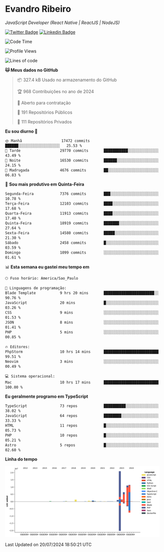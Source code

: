 # Evandro **Ribeiro**

*JavaScript Developer (React Native | ReactJS | NodeJS)*

[![Twitter Badge](https://img.shields.io/badge/-@ribeiroevandro-201B2D?style=flat-square&labelColor=201B2D&logo=twitter&logoColor=white&link=https://twitter.com/ribeiroevandro)](https://twitter.com/ribeiroevandro) 
[![Linkedin Badge](https://img.shields.io/badge/-Evandro%20Ribeiro-201B2D?style=flat-square&logo=Linkedin&logoColor=white&link=https://www.linkedin.com/in/ribeiroevandro)](https://www.linkedin.com/in/ribeiroevandro) 


<!--START_SECTION:waka-->
![Code Time](http://img.shields.io/badge/Code%20Time-4%2C019%20hrs%2020%20mins-blue)

![Profile Views](http://img.shields.io/badge/Visualizac%C3%B5es%20do%20perfil-0-blue)

![Lines of code](https://img.shields.io/badge/Desde%20o%20Hello%20World%20eu%20escrevi-55.1%20million%20linhas%20de%20c%C3%B3digo-blue)

**🐱 Meus dados no GitHub** 

> 📦 327.4 kB Usado no armazenamento do GitHub 
 > 
> 🏆 968 Contribuições no ano de 2024
 > 
> 💼 Aberto para contratação
 > 
> 📜 191 Repositórios Públicos 
 > 
> 🔑 111 Repositórios Privados 
 > 
**Eu sou diurno 🐤** 

```text
🌞 Manhã                  17472 commits       ██████░░░░░░░░░░░░░░░░░░░   25.53 % 
🌆 Tarde                  29770 commits       ███████████░░░░░░░░░░░░░░   43.49 % 
🌃 Noite                  16530 commits       ██████░░░░░░░░░░░░░░░░░░░   24.15 % 
🌙 Madrugada              4676 commits        ██░░░░░░░░░░░░░░░░░░░░░░░   06.83 % 
```
📅 **Sou mais produtivo em Quinta-Feira** 

```text
Segunda-Feira            7376 commits        ███░░░░░░░░░░░░░░░░░░░░░░   10.78 % 
Terça-Feira              12103 commits       ████░░░░░░░░░░░░░░░░░░░░░   17.68 % 
Quarta-Feira             11913 commits       ████░░░░░░░░░░░░░░░░░░░░░   17.40 % 
Quinta-Feira             18919 commits       ███████░░░░░░░░░░░░░░░░░░   27.64 % 
Sexta-Feira              14580 commits       █████░░░░░░░░░░░░░░░░░░░░   21.30 % 
Sábado                   2458 commits        █░░░░░░░░░░░░░░░░░░░░░░░░   03.59 % 
Domingo                  1099 commits        ░░░░░░░░░░░░░░░░░░░░░░░░░   01.61 % 
```


📊 **Esta semana eu gastei meu tempo em** 

```text
🕑︎ Fuso horário: America/Sao_Paulo

💬 Linguagens de programação: 
Blade Template           9 hrs 20 mins       ███████████████████████░░   90.76 % 
JavaScript               20 mins             █░░░░░░░░░░░░░░░░░░░░░░░░   03.26 % 
CSS                      9 mins              ░░░░░░░░░░░░░░░░░░░░░░░░░   01.53 % 
JSON                     8 mins              ░░░░░░░░░░░░░░░░░░░░░░░░░   01.41 % 
PHP                      5 mins              ░░░░░░░░░░░░░░░░░░░░░░░░░   00.85 % 

🔥 Editores: 
PhpStorm                 10 hrs 14 mins      █████████████████████████   99.51 % 
Neovim                   3 mins              ░░░░░░░░░░░░░░░░░░░░░░░░░   00.49 % 

💻 Sistema operacional: 
Mac                      10 hrs 17 mins      █████████████████████████   100.00 % 
```

**Eu geralmente programo em TypeScript** 

```text
TypeScript               73 repos            ██████████░░░░░░░░░░░░░░░   38.02 % 
JavaScript               64 repos            ████████░░░░░░░░░░░░░░░░░   33.33 % 
HTML                     11 repos            █░░░░░░░░░░░░░░░░░░░░░░░░   05.73 % 
PHP                      10 repos            █░░░░░░░░░░░░░░░░░░░░░░░░   05.21 % 
Astro                    5 repos             █░░░░░░░░░░░░░░░░░░░░░░░░   02.60 % 
```



**Linha do tempo**

![Lines of Code chart](https://raw.githubusercontent.com/ribeiroevandro/ribeiroevandro/main/assets/bar_graph.png)


 Last Updated on 20/07/2024 18:50:21 UTC
<!--END_SECTION:waka-->
